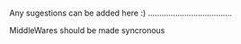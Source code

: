 Any sugestions can be added here :)
.....................................

MiddleWares should be made syncronous